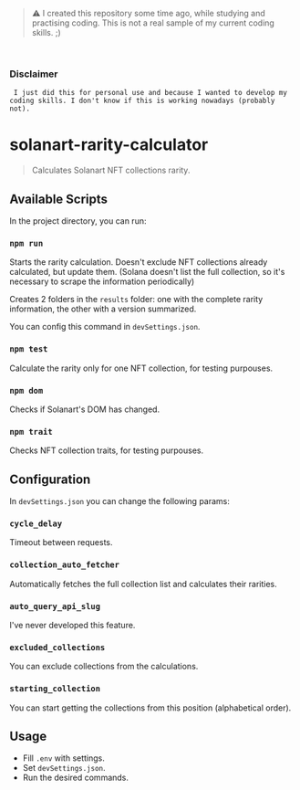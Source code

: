 > ⚠ I created this repository some time ago, while studying and practising coding. 
> This is not a real sample of my current coding skills. ;)

<br />

### Disclaimer
`` I just did this for personal use and because I wanted to develop my coding skills. I don't know if this is working nowadays (probably not).``

# solanart-rarity-calculator

> Calculates Solanart NFT collections rarity.


## Available Scripts

In the project directory, you can run:

### `npm run`

Starts the rarity calculation. Doesn't exclude NFT collections already calculated, but update them. (Solana doesn't list the full collection, so it's necessary to scrape the information periodically)

Creates 2 folders in the ``results`` folder: one with the complete rarity information, the other with a version summarized. 

You can config this command in ``devSettings.json``.

### `npm test`

Calculate the rarity only for one NFT collection, for testing purpouses.

### `npm dom`

Checks if Solanart's DOM has changed.

### `npm trait`

Checks NFT collection traits, for testing purpouses. 

## Configuration

In ``devSettings.json`` you can change the following params:


### `cycle_delay`
Timeout between requests.

### `collection_auto_fetcher`
Automatically fetches the full collection list and calculates their rarities.

### `auto_query_api_slug`
I've never developed this feature.

### `excluded_collections`
You can exclude collections from the calculations.

### `starting_collection`
You can start getting the collections from this position (alphabetical order).

## Usage

* Fill ``.env`` with settings.
* Set ``devSettings.json``.
* Run the desired commands.


